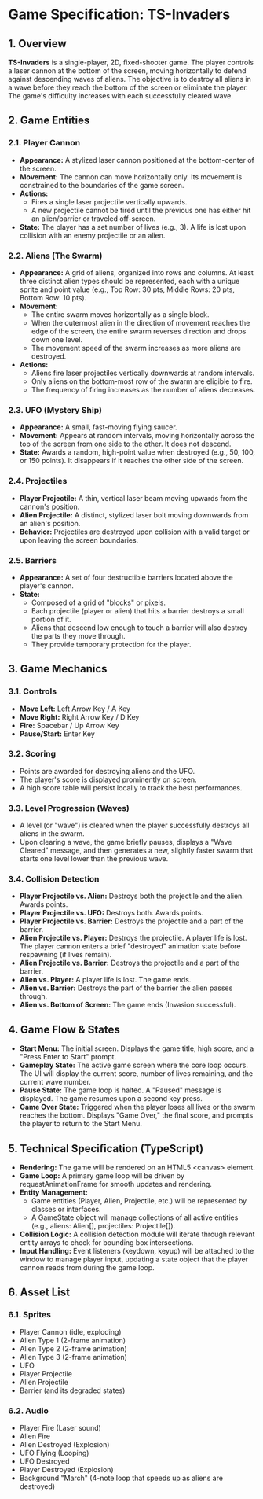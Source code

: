 # **Game Specification: TS-Invaders**

## **1\. Overview**

**TS-Invaders** is a single-player, 2D, fixed-shooter game. The player controls a laser cannon at the bottom of the screen, moving horizontally to defend against descending waves of aliens. The objective is to destroy all aliens in a wave before they reach the bottom of the screen or eliminate the player. The game's difficulty increases with each successfully cleared wave.

## **2\. Game Entities**

### **2.1. Player Cannon**

* **Appearance:** A stylized laser cannon positioned at the bottom-center of the screen.  
* **Movement:** The cannon can move horizontally only. Its movement is constrained to the boundaries of the game screen.  
* **Actions:**  
  * Fires a single laser projectile vertically upwards.  
  * A new projectile cannot be fired until the previous one has either hit an alien/barrier or traveled off-screen.  
* **State:** The player has a set number of lives (e.g., 3). A life is lost upon collision with an enemy projectile or an alien.

### **2.2. Aliens (The Swarm)**

* **Appearance:** A grid of aliens, organized into rows and columns. At least three distinct alien types should be represented, each with a unique sprite and point value (e.g., Top Row: 30 pts, Middle Rows: 20 pts, Bottom Row: 10 pts).  
* **Movement:**  
  * The entire swarm moves horizontally as a single block.  
  * When the outermost alien in the direction of movement reaches the edge of the screen, the entire swarm reverses direction and drops down one level.  
  * The movement speed of the swarm increases as more aliens are destroyed.  
* **Actions:**  
  * Aliens fire laser projectiles vertically downwards at random intervals.  
  * Only aliens on the bottom-most row of the swarm are eligible to fire.  
  * The frequency of firing increases as the number of aliens decreases.

### **2.3. UFO (Mystery Ship)**

* **Appearance:** A small, fast-moving flying saucer.  
* **Movement:** Appears at random intervals, moving horizontally across the top of the screen from one side to the other. It does not descend.  
* **State:** Awards a random, high-point value when destroyed (e.g., 50, 100, or 150 points). It disappears if it reaches the other side of the screen.

### **2.4. Projectiles**

* **Player Projectile:** A thin, vertical laser beam moving upwards from the cannon's position.  
* **Alien Projectile:** A distinct, stylized laser bolt moving downwards from an alien's position.  
* **Behavior:** Projectiles are destroyed upon collision with a valid target or upon leaving the screen boundaries.

### **2.5. Barriers**

* **Appearance:** A set of four destructible barriers located above the player's cannon.  
* **State:**  
  * Composed of a grid of "blocks" or pixels.  
  * Each projectile (player or alien) that hits a barrier destroys a small portion of it.  
  * Aliens that descend low enough to touch a barrier will also destroy the parts they move through.  
  * They provide temporary protection for the player.

## **3\. Game Mechanics**

### **3.1. Controls**

* **Move Left:** Left Arrow Key / A Key  
* **Move Right:** Right Arrow Key / D Key  
* **Fire:** Spacebar / Up Arrow Key  
* **Pause/Start:** Enter Key

### **3.2. Scoring**

* Points are awarded for destroying aliens and the UFO.  
* The player's score is displayed prominently on screen.  
* A high score table will persist locally to track the best performances.

### **3.3. Level Progression (Waves)**

* A level (or "wave") is cleared when the player successfully destroys all aliens in the swarm.  
* Upon clearing a wave, the game briefly pauses, displays a "Wave Cleared" message, and then generates a new, slightly faster swarm that starts one level lower than the previous wave.

### **3.4. Collision Detection**

* **Player Projectile vs. Alien:** Destroys both the projectile and the alien. Awards points.  
* **Player Projectile vs. UFO:** Destroys both. Awards points.  
* **Player Projectile vs. Barrier:** Destroys the projectile and a part of the barrier.  
* **Alien Projectile vs. Player:** Destroys the projectile. A player life is lost. The player cannon enters a brief "destroyed" animation state before respawning (if lives remain).  
* **Alien Projectile vs. Barrier:** Destroys the projectile and a part of the barrier.  
* **Alien vs. Player:** A player life is lost. The game ends.  
* **Alien vs. Barrier:** Destroys the part of the barrier the alien passes through.  
* **Alien vs. Bottom of Screen:** The game ends (Invasion successful).

## **4\. Game Flow & States**

* **Start Menu:** The initial screen. Displays the game title, high score, and a "Press Enter to Start" prompt.  
* **Gameplay State:** The active game screen where the core loop occurs. The UI will display the current score, number of lives remaining, and the current wave number.  
* **Pause State:** The game loop is halted. A "Paused" message is displayed. The game resumes upon a second key press.  
* **Game Over State:** Triggered when the player loses all lives or the swarm reaches the bottom. Displays "Game Over," the final score, and prompts the player to return to the Start Menu.

## **5\. Technical Specification (TypeScript)**

* **Rendering:** The game will be rendered on an HTML5 \<canvas\> element.  
* **Game Loop:** A primary game loop will be driven by requestAnimationFrame for smooth updates and rendering.  
* **Entity Management:**  
  * Game entities (Player, Alien, Projectile, etc.) will be represented by classes or interfaces.  
  * A GameState object will manage collections of all active entities (e.g., aliens: Alien\[\], projectiles: Projectile\[\]).  
* **Collision Logic:** A collision detection module will iterate through relevant entity arrays to check for bounding box intersections.  
* **Input Handling:** Event listeners (keydown, keyup) will be attached to the window to manage player input, updating a state object that the player cannon reads from during the game loop.

## **6\. Asset List**

### **6.1. Sprites**

* Player Cannon (idle, exploding)  
* Alien Type 1 (2-frame animation)  
* Alien Type 2 (2-frame animation)  
* Alien Type 3 (2-frame animation)  
* UFO  
* Player Projectile  
* Alien Projectile  
* Barrier (and its degraded states)

### **6.2. Audio**

* Player Fire (Laser sound)  
* Alien Fire  
* Alien Destroyed (Explosion)  
* UFO Flying (Looping)  
* UFO Destroyed  
* Player Destroyed (Explosion)  
* Background "March" (4-note loop that speeds up as aliens are destroyed)